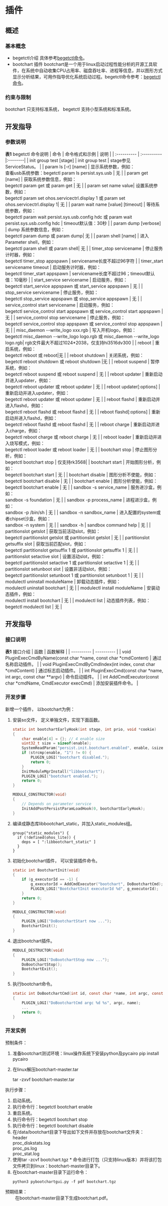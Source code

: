 # 插件

## 概述
### 基本概念
 - begetctl介绍
   具体参考[begetctl命令](#table14737791480)。
 - bootchart 插件
   bootchart是一个用于linux启动过程性能分析的开源工具软件，在系统中自动收集CPU占用率、磁盘吞吐率、进程等信息，并以图形方式显示分析结果，可用作指导优化系统启动过程。begetctl命令参考：[begetctl命令](#table14737791480)。

### 约束与限制

bootchart 只支持标准系统， begetctl 支持小型系统和标准系统。

## 开发指导
### 参数说明
 **表1**  begetctl 命令说明<a name="table14737791480"></a>
| 命令 | 命令格式和示例 | 说明 |
| :----------  |  :----------  |:--------|
| init group test [stage] | init group test | stage参见ServiceStatus。 |
| param ls [-r] [name] | 显示系统参数，例如：<br>查看usb系统参数：begetctl param ls persist.sys.usb    | 无 |
| param get [name] | 获取系统参数信息，例如：<br>begetctl param get 或 param get | 无 |
| param set name value| 设置系统参数，例如：<br>begetctl param set ohos.servicectrl.display 1 或 param set ohos.servicectrl.display 1| 无 |
| param wait name [value] [timeout] | 等待系统参数，例如：<br>begetctl param wait persist.sys.usb.config hdc 或 param wait persist.sys.usb.config hdc | timeout默认值：30秒 |
| param dump [verbose] | dump 系统参数信息，例如：<br>begetctl param dump 或 param dump| 无 |
| param shell [name] | 进入Parameter shell，例如：<br>begetctl param shell 或 param shell| 无 |
| timer_stop servicename | 停止服务计时器，例如：<br>begetctl timer_stop appspawn | servicename长度不超过96字符 |
| timer_start servicename timeout | 启动服务计时器，例如：<br>begetctl timer_start appspawn | servicename长度不超过96；timeout默认值：10毫秒  |
| start_service servicename | 启动服务，例如：<br>begetctl start_service appspawn 或 start_service appspawn | 无 |
| stop_service servicename | 停止服务，例如：<br>begetctl stop_service appspawn 或 stop_service appspawn | 无 |
| service_control start servicename | 启动服务，例如：<br>begetctl service_control start appspawn 或 service_control start appspawn | 无 |
| service_control stop servicename | 停止服务，例如：<br>begetctl service_control stop appspawn 或 service_control stop appspawn  | 无 |
| misc_daemon --write_logo xxx.rgb | 写入开机logo，例如：<br>begetctl misc_daemon --write_logo logo.rgb 或 misc_daemon --write_logo logo.rgb| rgb文件最大不超过1024*2038，仅支持hi3516dv300 |
| reboot | 重启系统，例如：<br>begetctl reboot 或 reboot|无 |
| reboot shutdown | 关闭系统，例如：<br>begetctl reboot shutdown 或 reboot shutdown |无 |
| reboot suspend | 暂停系统，例如：<br>begetctl reboot suspend 或 reboot suspend | 无 |
| reboot updater | 重新启动并进入updater，例如：<br>begetctl reboot updater 或 reboot updater | 无 |
| reboot updater[:options] | 重新启动并进入updater，例如：<br>begetctl reboot updater 或 reboot updater | 无 |
| reboot flashd | 重新启动并进入flashd，例如：<br>begetctl reboot flashd 或 reboot flashd | 无 |
| reboot flashd[:options] | 重新启动并进入flashd，例如：<br>begetctl reboot flashd 或 reboot flashd | 无 |
| reboot charge | 重新启动并进入charge，例如：<br>begetctl reboot charge 或 reboot charge | 无 |
| reboot loader | 重新启动并进入烧写模式，例如：<br>begetctl reboot loader 或 reboot loader | 无 |
| bootchart stop | 停止图形分析，例如：<br>begetctl bootchart stop | 仅支持rk3568|
| bootchart start | 开始图形分析，例如：<br>begetctl bootchart start | 无 |
| bootchart disable | 图形分析不使能，例如：<br>begetctl bootchart disable | 无 |
| bootchart enable | 图形分析使能，例如：<br>begetctl bootchart enable | 无 |
| sandbox -s service_name | 服务进沙盒，例如：<br>sandbox -s foundation | 无 |
| sandbox -p process_name | 进程进沙盒，例如：<br>sandbox -p /bin/sh | 无 |
| sandbox -n sandbox_name | 进入配置的system或者chipset沙盒，例如：<br>sandbox -n system | 无 |
| sandbox -h | sandbox command help | 无 |
| partitionslot getslot | 获取当前活动slot，例如：<br>begetctl partitionslot getslot 或 partitionslot getslot | 无 | 
| partitionslot getsuffix slot | 获取当前匹配slot，例如：<br>begetctl partitionslot getsuffix 1 或 partitionslot getsuffix 1 | 无 |
| partitionslot setactive slot | 设置活动slot，例如：<br>begetctl partitionslot setactive 1 或 partitionslot setactive 1 | 无 |
| partitionslot setunboot slot | 设置非活动slot，例如：<br>begetctl partitionslot setunboot 1 或 partitionslot setunboot 1 | 无 |
| modulectl uninstall moduleName | 卸载动态插件，例如：<br>modulectl uninstall bootchart | 无 |
| modulectl install moduleName | 安装动态插件，例如：<br>modulectl install bootchart | 无 |
| modulectl list | 动态插件列表，例如：<br>begetctl modulectl list | 无 |

## 开发指导

### 接口说明

  **表1**  接口介绍<a name="table14737791479"></a>
| 函数 | 函数解释 |
| ----------  |  ---------- |
| void PluginExecCmdByName(const char *name, const char *cmdContent) | 通过名称启动插件。 |
| void PluginExecCmdByCmdIndex(int index, const char *cmdContent) | 通过标志启动插件。 |
| int PluginExecCmd(const char *name, int argc, const char **argv) | 命令启动插件。 |
| int AddCmdExecutor(const char *cmdName, CmdExecutor execCmd) | 添加安装插件命令。 |

### 开发步骤
  新增一个插件， 以bootchart为例：
1. 安装so文件， 定义单独文件，实现下面函数。 
      ```c
      static int bootchartEarlyHook(int stage, int prio, void *cookie)
      {
          char enable[4] = {}; // 4 enable size
          uint32_t size = sizeof(enable);
          SystemReadParam("persist.init.bootchart.enabled", enable, &size);
          if (strcmp(enable, "1") != 0) {
              PLUGIN_LOGI("bootchart disabled.");
              return 0;
          }
          InitModuleMgrInstall("libbootchart");
          PLUGIN_LOGI("bootchart enabled.");
          return 0;
      }
      
      MODULE_CONSTRUCTOR(void)
      {
          // Depends on parameter service
          InitAddPostPersistParamLoadHook(0, bootchartEarlyHook);
      }
      ```     
2. 编译成静态库libbootchart_static，并加入static_modules组。
      ```
      group("static_modules") {
        if (!defined(ohos_lite)) {
          deps = [ ":libbootchart_static" ]
        }
      }
      ```
      
3. 初始化bootchart插件， 可以安装插件命令。
      ```c
      static int BootchartInit(void)
      {
          if (g_executorId == -1) {
              g_executorId = AddCmdExecutor("bootchart", DoBootchartCmd);
              PLUGIN_LOGI("BootchartInit executorId %d", g_executorId);
          }
          return 0;
      }
      
      MODULE_CONSTRUCTOR(void)
      {
          PLUGIN_LOGI("DoBootchartStart now ...");
          BootchartInit();
      }
      ```
4. 退出bootchart插件。
      ```c
      MODULE_DESTRUCTOR(void)
      {
          PLUGIN_LOGI("DoBootchartStop now ...");
          DoBootchartStop();
          BootchartExit();
      }
      ```
5. 执行bootchart命令。
    ```c
    static int DoBootchartCmd(int id, const char *name, int argc, const char **argv)
    {
        PLUGIN_LOGI("DoBootchartCmd argc %d %s", argc, name);
        ...
        return 0;
    }
    ```

### 开发实例

  预制条件：
  1. 准备bootchart测试环境：linux操作系统下安装python及pycairo pip install pycairo
  2. 在linux解压bootchart-master.tar

     tar -zxvf  bootchart-master.tar

  执行步骤：
  1. 启动系统。
  2. 执行命令行：begetctl bootchart enable
  3. 重启系统。
  4. 执行命令行：begetctl bootchart stop
  5. 执行命令行：begetctl bootchart disable
  6. 在/data/bootchart目录下导出如下文件并存放在bootchart文件夹：<br>
        header<br>
        proc_diskstats.log<br>
        proc_ps.log<br>
        proc_stat.log<br>
  7. 使用tar -zcvf bootchart.tgz * 命令进行打包（只支持linux版本）并将该打包文件拷贝到linux：bootchart-master目录下。
  8. 在bootchart-master目录下运行命令：
      ```
      python3 pybootchartgui.py -f pdf bootchart.tgz
      ```

  预期结果：
        <br>&nbsp;&nbsp;&nbsp;&nbsp;&nbsp;&nbsp;&nbsp;&nbsp;在bootchart-master目录下生成bootchart.pdf。